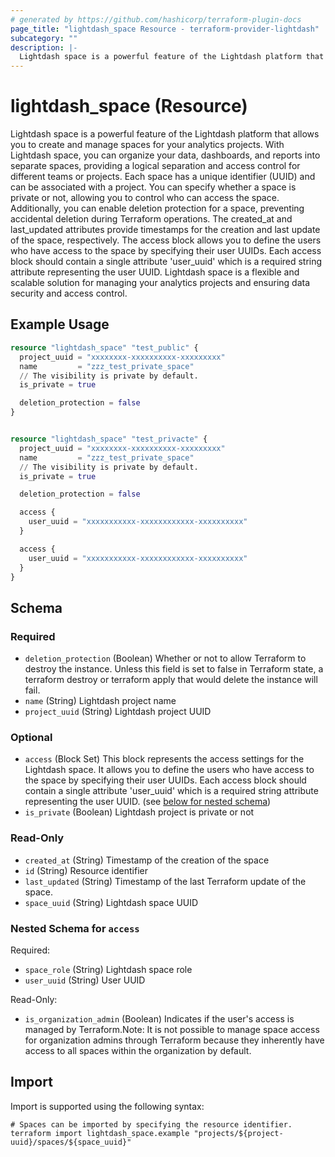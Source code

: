 ```yaml
---
# generated by https://github.com/hashicorp/terraform-plugin-docs
page_title: "lightdash_space Resource - terraform-provider-lightdash"
subcategory: ""
description: |-
  Lightdash space is a powerful feature of the Lightdash platform that allows you to create and manage spaces for your analytics projects. With Lightdash space, you can organize your data, dashboards, and reports into separate spaces, providing a logical separation and access control for different teams or projects. Each space has a unique identifier (UUID) and can be associated with a project. You can specify whether a space is private or not, allowing you to control who can access the space. Additionally, you can enable deletion protection for a space, preventing accidental deletion during Terraform operations. The createdat and lastupdated attributes provide timestamps for the creation and last update of the space, respectively. The access block allows you to define the users who have access to the space by specifying their user UUIDs. Each access block should contain a single attribute 'user_uuid' which is a required string attribute representing the user UUID. Lightdash space is a flexible and scalable solution for managing your analytics projects and ensuring data security and access control.
---
```


# lightdash_space (Resource)

Lightdash space is a powerful feature of the Lightdash platform that allows you to create and manage spaces for your analytics projects. With Lightdash space, you can organize your data, dashboards, and reports into separate spaces, providing a logical separation and access control for different teams or projects. Each space has a unique identifier (UUID) and can be associated with a project. You can specify whether a space is private or not, allowing you to control who can access the space. Additionally, you can enable deletion protection for a space, preventing accidental deletion during Terraform operations. The created_at and last_updated attributes provide timestamps for the creation and last update of the space, respectively. The access block allows you to define the users who have access to the space by specifying their user UUIDs. Each access block should contain a single attribute 'user_uuid' which is a required string attribute representing the user UUID. Lightdash space is a flexible and scalable solution for managing your analytics projects and ensuring data security and access control.

## Example Usage

```terraform
resource "lightdash_space" "test_public" {
  project_uuid = "xxxxxxxx-xxxxxxxxxx-xxxxxxxxx"
  name         = "zzz_test_private_space"
  // The visibility is private by default.
  is_private = true

  deletion_protection = false
}


resource "lightdash_space" "test_privacte" {
  project_uuid = "xxxxxxxx-xxxxxxxxxx-xxxxxxxxx"
  name         = "zzz_test_private_space"
  // The visibility is private by default.
  is_private = true

  deletion_protection = false

  access {
    user_uuid = "xxxxxxxxxxx-xxxxxxxxxxxx-xxxxxxxxxx"
  }

  access {
    user_uuid = "xxxxxxxxxxx-xxxxxxxxxxxx-xxxxxxxxxx"
  }
}
```

<!-- schema generated by tfplugindocs -->

## Schema

### Required

- `deletion_protection` (Boolean) Whether or not to allow Terraform to destroy the instance. Unless this field is set to false in Terraform state, a terraform destroy or terraform apply that would delete the instance will fail.
- `name` (String) Lightdash project name
- `project_uuid` (String) Lightdash project UUID

### Optional

- `access` (Block Set) This block represents the access settings for the Lightdash space. It allows you to define the users who have access to the space by specifying their user UUIDs. Each access block should contain a single attribute 'user_uuid' which is a required string attribute representing the user UUID. (see [below for nested schema](#nestedblock--access))
- `is_private` (Boolean) Lightdash project is private or not

### Read-Only

- `created_at` (String) Timestamp of the creation of the space
- `id` (String) Resource identifier
- `last_updated` (String) Timestamp of the last Terraform update of the space.
- `space_uuid` (String) Lightdash space UUID

<a id="nestedblock--access"></a>

### Nested Schema for `access`

Required:

- `space_role` (String) Lightdash space role
- `user_uuid` (String) User UUID

Read-Only:

- `is_organization_admin` (Boolean) Indicates if the user's access is managed by Terraform.Note: It is not possible to manage space access for organization admins through Terraform because they inherently have access to all spaces within the organization by default.

## Import

Import is supported using the following syntax:

```shell
# Spaces can be imported by specifying the resource identifier.
terraform import lightdash_space.example "projects/${project-uuid}/spaces/${space_uuid}"
```
